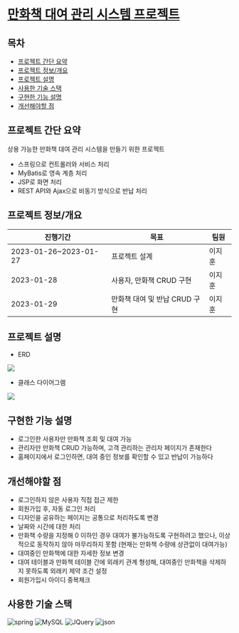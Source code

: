 # [만화책 대여 관리 시스템 프로젝트](https://github.com/ji-hoooon/comicbookrental)


## 목차
* [프로젝트 간단 요약](#프로젝트-간단-요약)<br>
* [프로젝트 정보/개요](#프로젝트-정보개요)<br>
* [프로젝트 설명](#프로젝트-설명)<br>
* [사용한 기술 스택](#사용한-기술-스택)<br>
* [구현한 기능 설명](#구현한-기능-설명)<br>
* [개선해야할 점](#개선해야할-점)<br>

## 프로젝트 간단 요약
상용 가능한 만화책 대여 관리 시스템을 만들기 위한 프로젝트
* 스프링으로 컨트롤러와 서비스 처리
* MyBatis로 영속 계층 처리
* JSP로 화면 처리
* REST API와 Ajax으로 비동기 방식으로 반납 처리



## 프로젝트 정보/개요
|진행기간|목표|팀원|
|------|---|---|
|2023-01-26~2023-01-27 | 프로젝트 설계 |이지훈|
|2023-01-28 | 사용자, 만화책 CRUD 구현 |이지훈|
|2023-01-29 | 만화책 대여 및 반납 CRUD 구현 |이지훈|



## 프로젝트 설명

* ERD 
<img src="https://img1.daumcdn.net/thumb/R1280x0/?scode=mtistory2&fname=https%3A%2F%2Fblog.kakaocdn.net%2Fdn%2FWyEYE%2FbtrXyoWlGFc%2FhG1vZLFkWs1NASnwZwAmqK%2Fimg.png">
          
* 클래스 다이어그램
<img src="https://img1.daumcdn.net/thumb/R1280x0/?scode=mtistory2&fname=https%3A%2F%2Fblog.kakaocdn.net%2Fdn%2FdStnTe%2FbtrXn64guIy%2FYJWzMWd3k28yOLlH2k6HoK%2Fimg.png">

## 구현한 기능 설명
* 로그인한 사용자만 만화책 조회 및 대여 가능
* 관리자만 만화책 CRUD 가능하며, 고객 관리하는 관리자 페이지가 존재한다
* 홈페이지에서 로그인하면, 대여 중인 정보를 확인할 수 있고 반납이 가능하다

## 개선해야할 점
* 로그인하지 않은 사용자 직접 접근 제한 
* 회원가입 후, 자동 로그인 처리
* 디자인을 공유하는 페이지는 공통으로 처리하도록 변경
* 날짜와 시간에 대한 처리
* 만화책 수량을 지정해 0 이하인 경우 대여가 불가능하도록 구현하려고 했으나, 이상적으로 동작하지 않아 마무리하지 못함 (현재는 만화책 수량에 상관없이 대여가능)
* 대여중인 만화책에 대한 자세한 정보 변경
* 대여 테이블과 만화책 테이블 간에 외래키 관계 형성해, 대여중인 만화책을 삭제하지 못하도록 외래키 제약 조건 설정
* 회원가입시 아이디 중복체크



## 사용한 기술 스택
![spring](https://img.shields.io/badge/spring-6DB33F?style=for-the-badge&logo=spring&logoColor=white)
![MySQL](https://img.shields.io/badge/mysql-4479A1?style=for-the-badge&logo=mysql&logoColor=white)
![JQuery](https://img.shields.io/badge/jquery-0769AD?style=for-the-badge&logo=jquery&logoColor=white)
![json](https://img.shields.io/badge/json-5E5C5C?style=for-the-badge&logo=json&logoColor=white)

